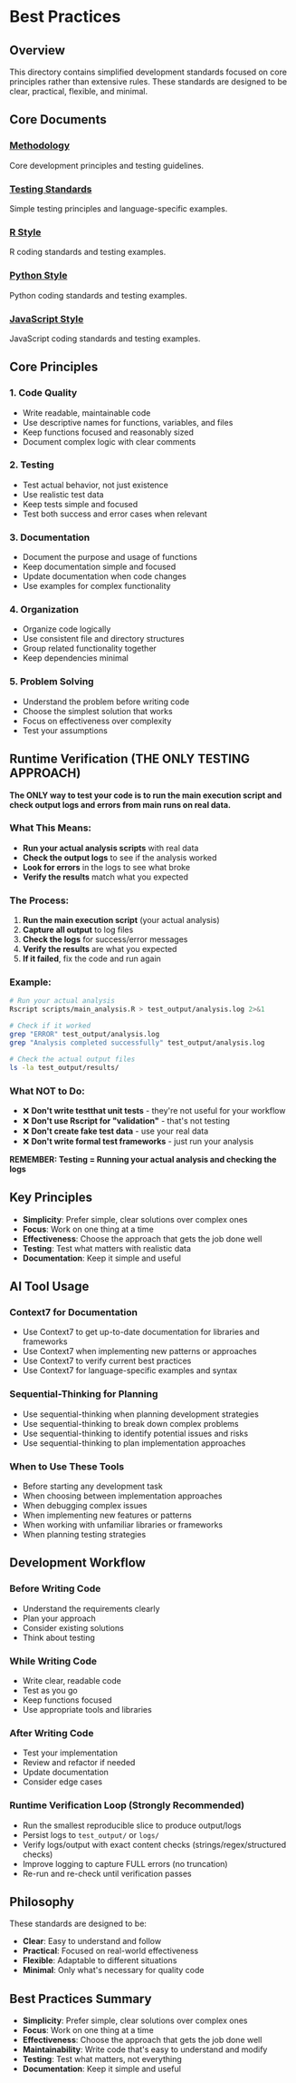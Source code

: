 # Best Practices

## Overview

This directory contains simplified development standards focused on core principles rather than extensive rules. These standards are designed to be clear, practical, flexible, and minimal.

## Core Documents

### [Methodology](./methodology.md)
Core development principles and testing guidelines.

### [Testing Standards](./testing-standards.md)
Simple testing principles and language-specific examples.

### [R Style](./code-style/r-style.md)
R coding standards and testing examples.

### [Python Style](./code-style/python-style.md)
Python coding standards and testing examples.

### [JavaScript Style](./code-style/javascript-style.md)
JavaScript coding standards and testing examples.

## Core Principles

### 1. **Code Quality**
- Write readable, maintainable code
- Use descriptive names for functions, variables, and files
- Keep functions focused and reasonably sized
- Document complex logic with clear comments

### 2. **Testing**
- Test actual behavior, not just existence
- Use realistic test data
- Keep tests simple and focused
- Test both success and error cases when relevant

### 3. **Documentation**
- Document the purpose and usage of functions
- Keep documentation simple and focused
- Update documentation when code changes
- Use examples for complex functionality

### 4. **Organization**
- Organize code logically
- Use consistent file and directory structures
- Group related functionality together
- Keep dependencies minimal

### 5. **Problem Solving**
- Understand the problem before writing code
- Choose the simplest solution that works
- Focus on effectiveness over complexity
- Test your assumptions

## Runtime Verification (THE ONLY TESTING APPROACH)

**The ONLY way to test your code is to run the main execution script and check output logs and errors from main runs on real data.**

### **What This Means:**
- **Run your actual analysis scripts** with real data
- **Check the output logs** to see if the analysis worked
- **Look for errors** in the logs to see what broke
- **Verify the results** match what you expected

### **The Process:**
1. **Run the main execution script** (your actual analysis)
2. **Capture all output** to log files
3. **Check the logs** for success/error messages
4. **Verify the results** are what you expected
5. **If it failed**, fix the code and run again

### **Example:**
```bash
# Run your actual analysis
Rscript scripts/main_analysis.R > test_output/analysis.log 2>&1

# Check if it worked
grep "ERROR" test_output/analysis.log
grep "Analysis completed successfully" test_output/analysis.log

# Check the actual output files
ls -la test_output/results/
```

### **What NOT to Do:**
- ❌ **Don't write testthat unit tests** - they're not useful for your workflow
- ❌ **Don't use Rscript for "validation"** - that's not testing
- ❌ **Don't create fake test data** - use your real data
- ❌ **Don't write formal test frameworks** - just run your analysis

**REMEMBER: Testing = Running your actual analysis and checking the logs**

## Key Principles

- **Simplicity**: Prefer simple, clear solutions over complex ones
- **Focus**: Work on one thing at a time
- **Effectiveness**: Choose the approach that gets the job done well
- **Testing**: Test what matters with realistic data
- **Documentation**: Keep it simple and useful

## AI Tool Usage

### **Context7 for Documentation**
- Use Context7 to get up-to-date documentation for libraries and frameworks
- Use Context7 when implementing new patterns or approaches
- Use Context7 to verify current best practices
- Use Context7 for language-specific examples and syntax

### **Sequential-Thinking for Planning**
- Use sequential-thinking when planning development strategies
- Use sequential-thinking to break down complex problems
- Use sequential-thinking to identify potential issues and risks
- Use sequential-thinking to plan implementation approaches

### **When to Use These Tools**
- Before starting any development task
- When choosing between implementation approaches
- When debugging complex issues
- When implementing new features or patterns
- When working with unfamiliar libraries or frameworks
- When planning testing strategies

## Development Workflow

### Before Writing Code
- Understand the requirements clearly
- Plan your approach
- Consider existing solutions
- Think about testing

### While Writing Code
- Write clear, readable code
- Test as you go
- Keep functions focused
- Use appropriate tools and libraries

### After Writing Code
- Test your implementation
- Review and refactor if needed
- Update documentation
- Consider edge cases

### Runtime Verification Loop (Strongly Recommended)
- Run the smallest reproducible slice to produce output/logs
- Persist logs to `test_output/` or `logs/`
- Verify logs/output with exact content checks (strings/regex/structured checks)
- Improve logging to capture FULL errors (no truncation)
- Re-run and re-check until verification passes

## Philosophy

These standards are designed to be:
- **Clear**: Easy to understand and follow
- **Practical**: Focused on real-world effectiveness
- **Flexible**: Adaptable to different situations
- **Minimal**: Only what's necessary for quality code

## Best Practices Summary

- **Simplicity**: Prefer simple, clear solutions over complex ones
- **Focus**: Work on one thing at a time
- **Effectiveness**: Choose the approach that gets the job done well
- **Maintainability**: Write code that's easy to understand and modify
- **Testing**: Test what matters, not everything
- **Documentation**: Keep it simple and useful
